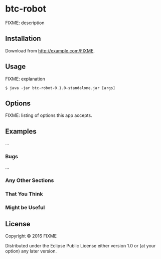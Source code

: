 # btc-robot

FIXME: description

## Installation

Download from http://example.com/FIXME.

## Usage

FIXME: explanation

    $ java -jar btc-robot-0.1.0-standalone.jar [args]

## Options

FIXME: listing of options this app accepts.

## Examples

...

### Bugs

...

### Any Other Sections
### That You Think
### Might be Useful

## License

Copyright © 2016 FIXME

Distributed under the Eclipse Public License either version 1.0 or (at
your option) any later version.
